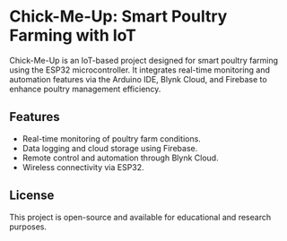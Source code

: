 # **Chick-Me-Up: Smart Poultry Farming with IoT**

Chick-Me-Up is an IoT-based project designed for smart poultry farming using the ESP32 microcontroller. It integrates real-time monitoring and automation features via the Arduino IDE, Blynk Cloud, and Firebase to enhance poultry management efficiency.

## **Features**
- Real-time monitoring of poultry farm conditions.
- Data logging and cloud storage using Firebase.
- Remote control and automation through Blynk Cloud.
- Wireless connectivity via ESP32.

## **License**

This project is open-source and available for educational and research purposes.
